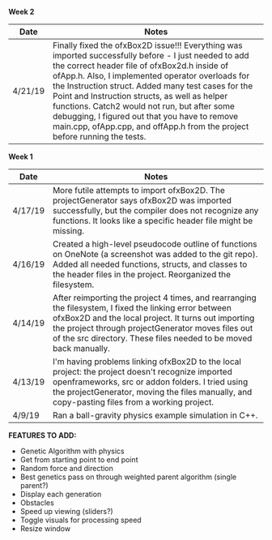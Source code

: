 **Week 2**

| Date    | Notes                                                        |
| ------- | ------------------------------------------------------------ |
| 4/21/19 | Finally fixed the ofxBox2D issue!!! Everything was imported successfully before - I just needed to add the correct header file of ofxBox2d.h inside of ofApp.h. Also, I implemented operator overloads for the Instruction struct. Added many test cases for the Point and Instruction structs, as well as helper functions. Catch2 would not run, but after some debugging, I figured out that you have to remove main.cpp, ofApp.cpp, and offApp.h from the project before running the tests. |

**Week 1**

| Date    | Notes                                                        |
| ------- | ------------------------------------------------------------ |
| 4/17/19 | More futile attempts to import ofxBox2D. The projectGenerator says ofxBox2D was imported successfully, but the compiler does not recognize any functions. It looks like a specific header file might be missing. |
| 4/16/19 | Created a high-level pseudocode outline of functions on OneNote (a screenshot was added to the git repo). Added all needed functions, structs, and classes to the header files in the project. Reorganized the filesystem. |
| 4/14/19 | After reimporting the project 4 times, and rearranging the filesystem, I fixed the linking error between ofxBox2D and the local project. It turns out importing the project through projectGenerator moves files out of the src directory. These files needed to be moved back manually. |
| 4/13/19 | I'm having problems linking ofxBox2D to the local project: the project doesn't recognize imported openframeworks, src or addon folders. I tried using the projectGenerator, moving the files manually, and copy-pasting files from a working project. |
| 4/9/19  | Ran a ball-gravity physics example simulation in C++.        |



**FEATURES TO ADD:**

- Genetic Algorithm with physics
- Get from starting point to end point
- Random force and direction
- Best genetics pass on through weighted parent algorithm (single parent?)
- Display each generation 
- Obstacles  
- Speed up viewing  (sliders?)
- Toggle visuals for processing speed 
- Resize window
